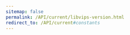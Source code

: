 ```yaml
---
sitemap: false
permalink: /API/current/libvips-version.html
redirect_to: /API/current#constants
---
```

